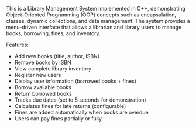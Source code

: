 This is a Library Management System implemented in C++, demonstrating Object-Oriented Programming (OOP) concepts such as encapsulation, classes, dynamic collections, and data management. The system provides a menu-driven interface that allows a librarian and library users to manage books, borrowing, fines, and inventory.

Features:
- Add new books (title, author, ISBN)
- Remove books by ISBN
- View complete library inventory
- Register new users
- Display user information (borrowed books + fines)
- Borrow available books
- Return borrowed books
- Tracks due dates (set to 5 seconds for demonstration)
- Calculates fines for late returns (configurable)
- Fines are added automatically when books are overdue
- Users can pay fines partially or fully
